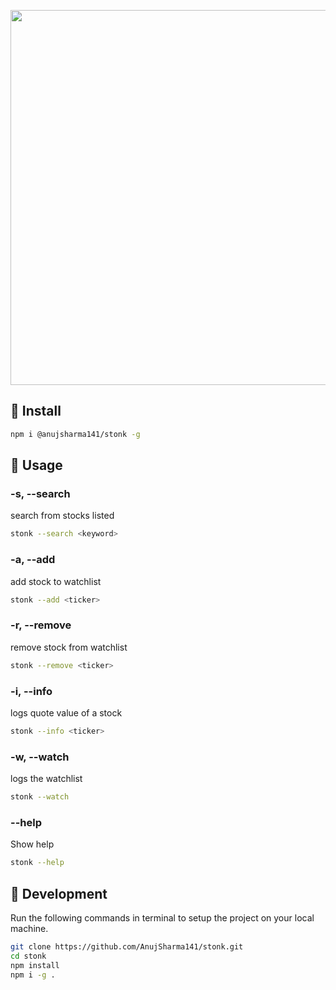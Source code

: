 
<p align="center">
    <img width="600" src="https://i.ibb.co/NKs7ChY/image.png" />
</p>

## :rocket: Install

```bash
npm i @anujsharma141/stonk -g
```


## :pushpin: Usage


### -s, --search   

search from stocks listed                            

```bash
stonk --search <keyword>
```


### -a, --add 
  
add stock to watchlist      

```bash
stonk --add <ticker>
```
                        

### -r, --remove   

remove stock from watchlist                           

```bash
stonk --remove <ticker>
```

### -i, --info

logs quote value of a stock    

```bash
stonk --info <ticker>
```
                           

### -w, --watch    

logs the watchlist    

```bash
stonk --watch
```
                              

### --help     

Show help

```bash
stonk --help 
```



## :wrench: Development
Run the following commands in terminal to setup the project on your local machine.

```bash 
git clone https://github.com/AnujSharma141/stonk.git
cd stonk
npm install 
npm i -g .
```

